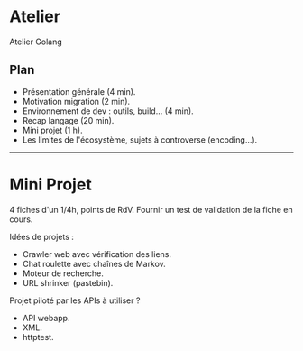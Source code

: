 Atelier
=======

Atelier Golang

Plan
----

- Présentation générale (4 min).
- Motivation migration (2 min).
- Environnement de dev : outils, build... (4 min).
- Recap langage (20 min).
- Mini projet (1 h).
- Les limites de l'écosystème, sujets à controverse (encoding...).

----

Mini Projet
===========

4 fiches d'un 1/4h, points de RdV. Fournir un test de validation de la fiche en cours.

Idées de projets :

- Crawler web avec vérification des liens.
- Chat roulette avec chaînes de Markov.
- Moteur de recherche.
- URL shrinker (pastebin).

Projet piloté par les APIs à utiliser ?

- API webapp.
- XML.
- httptest.
